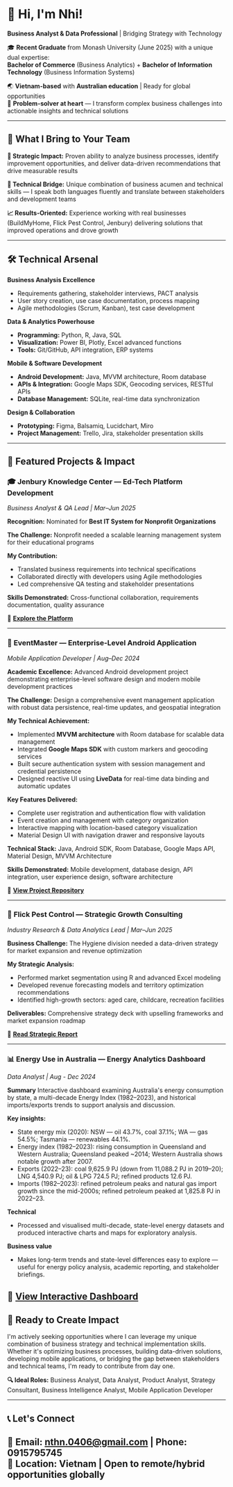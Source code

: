 # 👋 Hi, I'm Nhi!

**Business Analyst & Data Professional** | Bridging Strategy with Technology

🎓 **Recent Graduate** from Monash University (June 2025) with a unique dual expertise:  
**Bachelor of Commerce** (Business Analytics) + **Bachelor of Information Technology** (Business Information Systems)

🌏 **Vietnam-based** with **Australian education** | Ready for global opportunities  
🧠 **Problem-solver at heart** — I transform complex business challenges into actionable insights and technical solutions

---

## 💼 What I Bring to Your Team

**🎯 Strategic Impact:** Proven ability to analyze business processes, identify improvement opportunities, and deliver data-driven recommendations that drive measurable results

**🔗 Technical Bridge:** Unique combination of business acumen and technical skills — I speak both languages fluently and translate between stakeholders and development teams

**📈 Results-Oriented:** Experience working with real businesses (BuildMyHome, Flick Pest Control, Jenbury) delivering solutions that improved operations and drove growth

---

## 🛠️ Technical Arsenal

**Business Analysis Excellence**  
- Requirements gathering, stakeholder interviews, PACT analysis  
- User story creation, use case documentation, process mapping  
- Agile methodologies (Scrum, Kanban), test case development  

**Data & Analytics Powerhouse**  
- **Programming:** Python, R, Java, SQL  
- **Visualization:** Power BI, Plotly, Excel advanced functions  
- **Tools:** Git/GitHub, API integration, ERP systems  

**Mobile & Software Development**  
- **Android Development:** Java, MVVM architecture, Room database  
- **APIs & Integration:** Google Maps SDK, Geocoding services, RESTful APIs  
- **Database Management:** SQLite, real-time data synchronization  

**Design & Collaboration**  
- **Prototyping:** Figma, Balsamiq, Lucidchart, Miro  
- **Project Management:** Trello, Jira, stakeholder presentation skills  

---

## 🚀 Featured Projects & Impact

### 🎓 **Jenbury Knowledge Center** — Ed-Tech Platform Development
*Business Analyst & QA Lead | Mar–Jun 2025*

**Recognition:** Nominated for **Best IT System for Nonprofit Organizations**

**The Challenge:** Nonprofit needed a scalable learning management system for their educational programs

**My Contribution:**  
- Translated business requirements into technical specifications  
- Collaborated directly with developers using Agile methodologies  
- Led comprehensive QA testing and stakeholder presentations  

**Skills Demonstrated:** Cross-functional collaboration, requirements documentation, quality assurance

🔗 **[Explore the Platform](https://github.com/nn-projects/jenbury_financial/blob/main/README.md)**

---

### 📱 **EventMaster** — Enterprise-Level Android Application
*Mobile Application Developer | Aug–Dec 2024*

**Academic Excellence:** Advanced Android development project demonstrating enterprise-level software design and modern mobile development practices

**The Challenge:** Design a comprehensive event management application with robust data persistence, real-time updates, and geospatial integration

**My Technical Achievement:**  
- Implemented **MVVM architecture** with Room database for scalable data management  
- Integrated **Google Maps SDK** with custom markers and geocoding services  
- Built secure authentication system with session management and credential persistence  
- Designed reactive UI using **LiveData** for real-time data binding and automatic updates  

**Key Features Delivered:**  
- Complete user registration and authentication flow with validation  
- Event creation and management with category organization  
- Interactive mapping with location-based category visualization  
- Material Design UI with navigation drawer and responsive layouts  

**Technical Stack:** Java, Android SDK, Room Database, Google Maps API, Material Design, MVVM Architecture

**Skills Demonstrated:** Mobile development, database design, API integration, user experience design, software architecture

🔗 **[View Project Repository](https://github.com/nn-projects/android_project/blob/main/README.md)**

---

### 🧼 **Flick Pest Control** — Strategic Growth Consulting
*Industry Research & Data Analytics Lead | Mar–Jun 2025*

**Business Challenge:** The Hygiene division needed a data-driven strategy for market expansion and revenue optimization

**My Strategic Analysis:**  
- Performed market segmentation using R and advanced Excel modeling  
- Developed revenue forecasting models and territory optimization recommendations  
- Identified high-growth sectors: aged care, childcare, recreation facilities  

**Deliverables:** Comprehensive strategy deck with upselling frameworks and market expansion roadmap

🔗 **[Read Strategic Report](https://github.com/nn-projects/flick-strategy-project/blob/main/README.md)**

---

### 📊 Energy Use in Australia — Energy Analytics Dashboard
*Data Analyst | Aug - Dec 2024*

**Summary**
Interactive dashboard examining Australia's energy consumption by state, a multi-decade Energy Index (1982–2023), and historical imports/exports trends to support analysis and discussion.

**Key insights:**
- State energy mix (2020): NSW — oil 43.7%, coal 37.1%; WA — gas 54.5%; Tasmania — renewables 44.1%.
- Energy index (1982–2023): rising consumption in Queensland and Western Australia; Queensland peaked ~2014; Western Australia shows notable growth after 2007.
- Exports (2022–23): coal 9,625.9 PJ (down from 11,088.2 PJ in 2019–20); LNG 4,540.9 PJ; oil & LPG 724.5 PJ; refined products 12.6 PJ.
- Imports (1982–2023): refined petroleum peaks and natural gas import growth since the mid-2000s; refined petroleum peaked at 1,825.8 PJ in 2022–23.

**Technical**
- Processed and visualised multi-decade, state-level energy datasets and produced interactive charts and maps for exploratory analysis.

**Business value**
- Makes long-term trends and state-level differences easy to explore — useful for energy policy analysis, academic reporting, and stakeholder briefings.


🔗 **[View Interactive Dashboard](https://tngu0367.github.io/FIT3179/)**
---

## 🎯 Ready to Create Impact

I'm actively seeking opportunities where I can leverage my unique combination of business strategy and technical implementation skills. Whether it's optimizing business processes, building data-driven solutions, developing mobile applications, or bridging the gap between stakeholders and technical teams, I'm ready to contribute from day one.

**🔍 Ideal Roles:** Business Analyst, Data Analyst, Product Analyst, Strategy Consultant, Business Intelligence Analyst, Mobile Application Developer

---

## 📞 Let's Connect

📧 **Email:** nthn.0406@gmail.com | **Phone:** 0915795745  
📍 **Location:** Vietnam | Open to remote/hybrid opportunities globally
---

